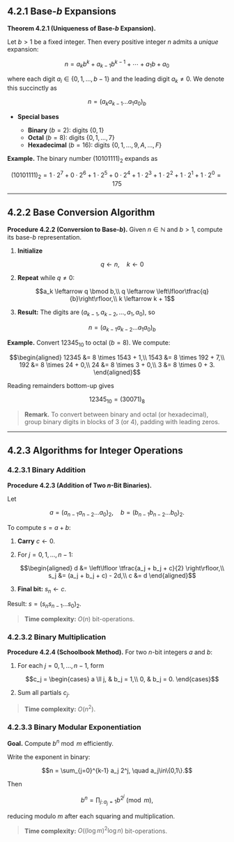 ## 4.2.1 Base-$b$ Expansions

**Theorem 4.2.1 (Uniqueness of Base-$b$ Expansion).**

Let $b>1$ be a fixed integer. Then every positive integer $n$ admits a *unique* expansion:

```math
n = a_k b^k + a_{k-1} b^{k-1} + \cdots + a_1 b + a_0
```

where each digit $a_i \in \{0,1,\dots,b-1\}$ and the leading digit $a_k \neq 0$. We denote this succinctly as

```math
n = (a_k a_{k-1} \dots a_1 a_0)_b
```

* **Special bases**

  * **Binary** ($b=2$): digits $\{0,1\}$
  * **Octal** ($b=8$): digits $\{0,1,\dots,7\}$
  * **Hexadecimal** ($b=16$): digits $\{0,1,\dots,9,A,\dots,F\}$

**Example.** The binary number $(10101111)_2$ expands as

```math
(10101111)_2 = 1\cdot2^7 + 0\cdot2^6 + 1\cdot2^5 + 0\cdot2^4 + 1\cdot2^3 + 1\cdot2^2 + 1\cdot2^1 + 1\cdot2^0 = 175
```

---

## 4.2.2 Base Conversion Algorithm

**Procedure 4.2.2 (Conversion to Base-$b$).** Given $n\in\mathbb{N}$ and $b>1$, compute its base-$b$ representation.

1. **Initialize**

   ```math
   q \leftarrow n,
   \quad k \leftarrow 0
   ```

2. **Repeat** while $q \neq 0$:

   ```math
   a_k \leftarrow q \bmod b,\\
   q   \leftarrow \left\lfloor\tfrac{q}{b}\right\rfloor,\\
   k   \leftarrow k + 1
   ```

3. **Result:** The digits are $(a_{k-1},a_{k-2},\dots,a_1,a_0)$, so

   ```math
   n = (a_{k-1} a_{k-2} \dots a_1 a_0)_b
   ```

**Example.** Convert $12345_{10}$ to octal ($b=8$). We compute:

```math
\begin{aligned}
12345 &= 8 \times 1543 + 1,\\
1543  &= 8 \times 192  + 7,\\
192   &= 8 \times 24   + 0,\\
24    &= 8 \times 3    + 0,\\
3     &= 8 \times 0    + 3.
\end{aligned}
```

Reading remainders bottom-up gives

```math
12345_{10} = (30071)_8
```

> **Remark.** To convert between binary and octal (or hexadecimal), group binary digits in blocks of 3 (or 4), padding with leading zeros.

---

## 4.2.3 Algorithms for Integer Operations

### 4.2.3.1 Binary Addition

**Procedure 4.2.3 (Addition of Two $n$-Bit Binaries).**

Let

```math
a = (a_{n-1} a_{n-2} \dots a_0)_2,
\quad
b = (b_{n-1} b_{n-2} \dots b_0)_2.
```

To compute $s = a + b$:

1. **Carry** $c \leftarrow 0$.

2. For $j = 0,1,\dots,n-1$:

   ```math
   \begin{aligned}
   d   &= \left\lfloor \tfrac{a_j + b_j + c}{2} \right\rfloor,\\
   s_j &= (a_j + b_j + c) - 2d,\\
   c   &= d
   \end{aligned}
   ```

3. **Final bit:** $s_n \leftarrow c$.

Result: $s = (s_n s_{n-1}\dots s_0)_2$.

> **Time complexity:** $O(n)$ bit-operations.

### 4.2.3.2 Binary Multiplication

**Procedure 4.2.4 (Schoolbook Method).** For two $n$-bit integers $a$ and $b$:

1. For each $j=0,1,\dots,n-1$, form

   ```math
   c_j = \begin{cases}
     a \ll j, & b_j = 1,\\
     0,        & b_j = 0.
   \end{cases}
   ```

2. Sum all partials $c_j$.

> **Time complexity:** $O(n^2)$.

### 4.2.3.3 Binary Modular Exponentiation

**Goal.** Compute $b^n \bmod m$ efficiently.

Write the exponent in binary:

```math
n = \sum_{j=0}^{k-1} a_j 2^j,
\quad a_j\in\{0,1\}.
```

Then

```math
b^n = \prod_{j:\,a_j=1} b^{2^j} \pmod{m},
```

reducing modulo $m$ after each squaring and multiplication.

> **Time complexity:** $O((\log m)^2 \log n)$ bit-operations.
